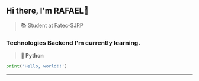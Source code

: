 ## Hi there, I'm RAFAEL👋

> 📚 Student at Fatec-SJRP

### Technologies Backend I'm currently learning. 

>**🐍 Python**

~~~python
print('Hello, world!!')
~~~
---

